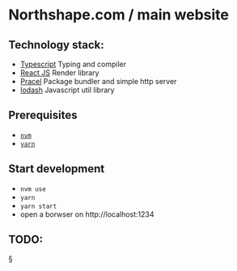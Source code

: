 # Northshape.com / main website

## Technology stack:

-   [Typescript](https://www.typescriptlang.org/) Typing and compiler
-   [React JS](https://reactjs.org/) Render library
-   [Pracel](https://expressjs.com/) Package bundler and simple http server
-   [lodash](https://lodash.com/) Javascript util library

## Prerequisites

-   [`nvm`](https://github.com/creationix/nvm#installation)
-   [`yarn`](https://yarnpkg.com/en/docs/install)

## Start development

-   `nvm use`
-   `yarn`
-   `yarn start`
-   open a borwser on http://localhost:1234

## TODO:

§
